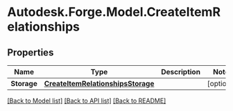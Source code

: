 # Autodesk.Forge.Model.CreateItemRelationships
## Properties

Name | Type | Description | Notes
------------ | ------------- | ------------- | -------------
**Storage** | [**CreateItemRelationshipsStorage**](CreateItemRelationshipsStorage.md) |  | [optional] 

[[Back to Model list]](../README.md#documentation-for-models) [[Back to API list]](../README.md#documentation-for-api-endpoints) [[Back to README]](../README.md)

